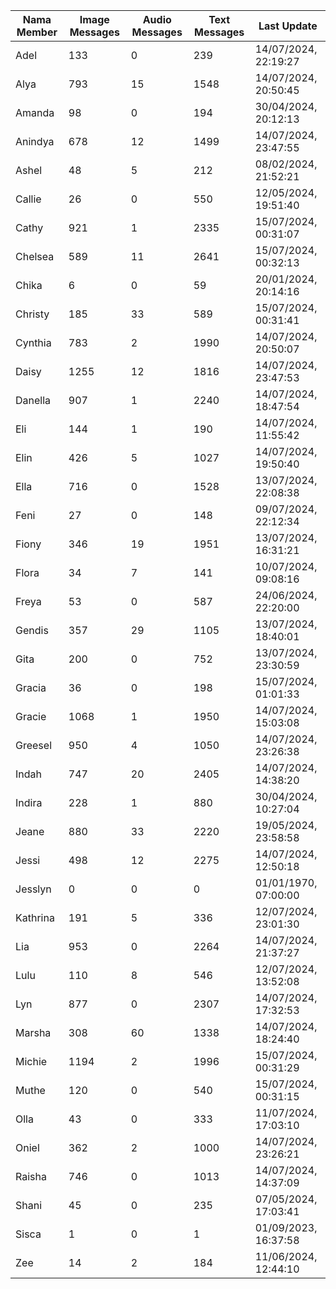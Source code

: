 | Nama Member | Image Messages | Audio Messages | Text Messages | Last Update |
| ------ | -------------- | -------------- | ------------- | ------------ |
| Adel | 133 | 0 | 239 | 14/07/2024, 22:19:27 |
| Alya | 793 | 15 | 1548 | 14/07/2024, 20:50:45 |
| Amanda | 98 | 0 | 194 | 30/04/2024, 20:12:13 |
| Anindya | 678 | 12 | 1499 | 14/07/2024, 23:47:55 |
| Ashel | 48 | 5 | 212 | 08/02/2024, 21:52:21 |
| Callie | 26 | 0 | 550 | 12/05/2024, 19:51:40 |
| Cathy | 921 | 1 | 2335 | 15/07/2024, 00:31:07 |
| Chelsea | 589 | 11 | 2641 | 15/07/2024, 00:32:13 |
| Chika | 6 | 0 | 59 | 20/01/2024, 20:14:16 |
| Christy | 185 | 33 | 589 | 15/07/2024, 00:31:41 |
| Cynthia | 783 | 2 | 1990 | 14/07/2024, 20:50:07 |
| Daisy | 1255 | 12 | 1816 | 14/07/2024, 23:47:53 |
| Danella | 907 | 1 | 2240 | 14/07/2024, 18:47:54 |
| Eli | 144 | 1 | 190 | 14/07/2024, 11:55:42 |
| Elin | 426 | 5 | 1027 | 14/07/2024, 19:50:40 |
| Ella | 716 | 0 | 1528 | 13/07/2024, 22:08:38 |
| Feni | 27 | 0 | 148 | 09/07/2024, 22:12:34 |
| Fiony | 346 | 19 | 1951 | 13/07/2024, 16:31:21 |
| Flora | 34 | 7 | 141 | 10/07/2024, 09:08:16 |
| Freya | 53 | 0 | 587 | 24/06/2024, 22:20:00 |
| Gendis | 357 | 29 | 1105 | 13/07/2024, 18:40:01 |
| Gita | 200 | 0 | 752 | 13/07/2024, 23:30:59 |
| Gracia | 36 | 0 | 198 | 15/07/2024, 01:01:33 |
| Gracie | 1068 | 1 | 1950 | 14/07/2024, 15:03:08 |
| Greesel | 950 | 4 | 1050 | 14/07/2024, 23:26:38 |
| Indah | 747 | 20 | 2405 | 14/07/2024, 14:38:20 |
| Indira | 228 | 1 | 880 | 30/04/2024, 10:27:04 |
| Jeane | 880 | 33 | 2220 | 19/05/2024, 23:58:58 |
| Jessi | 498 | 12 | 2275 | 14/07/2024, 12:50:18 |
| Jesslyn | 0 | 0 | 0 | 01/01/1970, 07:00:00 |
| Kathrina | 191 | 5 | 336 | 12/07/2024, 23:01:30 |
| Lia | 953 | 0 | 2264 | 14/07/2024, 21:37:27 |
| Lulu | 110 | 8 | 546 | 12/07/2024, 13:52:08 |
| Lyn | 877 | 0 | 2307 | 14/07/2024, 17:32:53 |
| Marsha | 308 | 60 | 1338 | 14/07/2024, 18:24:40 |
| Michie | 1194 | 2 | 1996 | 15/07/2024, 00:31:29 |
| Muthe | 120 | 0 | 540 | 15/07/2024, 00:31:15 |
| Olla | 43 | 0 | 333 | 11/07/2024, 17:03:10 |
| Oniel | 362 | 2 | 1000 | 14/07/2024, 23:26:21 |
| Raisha | 746 | 0 | 1013 | 14/07/2024, 14:37:09 |
| Shani | 45 | 0 | 235 | 07/05/2024, 17:03:41 |
| Sisca | 1 | 0 | 1 | 01/09/2023, 16:37:58 |
| Zee | 14 | 2 | 184 | 11/06/2024, 12:44:10 |
